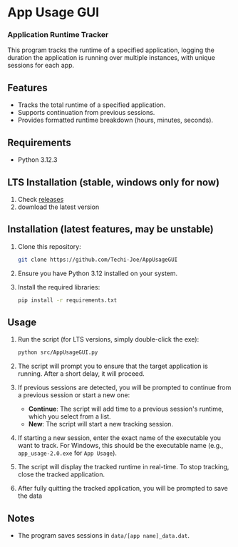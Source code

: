 # App Usage GUI
### Application Runtime Tracker

This program tracks the runtime of a specified application, logging the duration the application is running over multiple instances, with unique sessions for each app.

## Features

- Tracks the total runtime of a specified application.
- Supports continuation from previous sessions.
- Provides formatted runtime breakdown (hours, minutes, seconds).

## Requirements

- Python 3.12.3

## LTS Installation (stable, windows only for now)

1. Check [releases](https://github.com/Techi-Joe/AppUsageGUI/releases)
2. download the latest version

## Installation (latest features, may be unstable)

1. Clone this repository:
    ```sh
    git clone https://github.com/Techi-Joe/AppUsageGUI
    ```

2. Ensure you have Python 3.12 installed on your system.
3. Install the required libraries:
    ```sh
    pip install -r requirements.txt
    ```

## Usage

1. Run the script (for LTS versions, simply double-click the exe):
    ```sh
    python src/AppUsageGUI.py
    ```

2. The script will prompt you to ensure that the target application is running. After a short delay, it will proceed.

3. If previous sessions are detected, you will be prompted to continue from a previous session or start a new one:
    - **Continue**: The script will add time to a previous session's runtime, which you select from a list.
    - **New**: The script will start a new tracking session.

4. If starting a new session, enter the exact name of the executable you want to track. For Windows, this should be the executable name (e.g., `app_usage-2.0.exe` for `App Usage`).

5. The script will display the tracked runtime in real-time. To stop tracking, close the tracked application.

6. After fully quitting the tracked application, you will be prompted to save the data


## Notes

- The program saves sessions in `data/[app name]_data.dat`.
